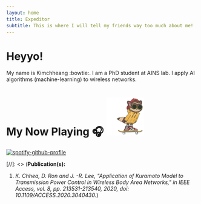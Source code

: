 ```yaml
---
layout: home
title: Expeditor
subtitle: This is where I will tell my friends way too much about me!
---
```

# Heyyo!
My name is Kimchheang :bowtie:. I am a PhD student at AINS lab. I apply AI algorithms (machine-learning) to wireless networks.

# My Now Playing 🎧 <img src="/assets/giphy.gif" width="100" height="100"/>

[![spotify-github-profile](https://spotify-github-profile.vercel.app/api/view?uid=l0d5u4xvdcvavv2a2of81kx07&cover_image=true&theme=default)](https://github.com/kittinan/spotify-github-profile)

[facebook]: https://https://www.facebook.com/ChheangKim/


[//]: <> (**Publication(s):**
1. *K. Chhea, D. Ron and J. -R. Lee, "Application of Kuramoto Model to Transmission Power Control in Wireless Body Area Networks," in IEEE Access, vol. 8, pp. 213531-213540, 2020, doi: 10.1109/ACCESS.2020.3040430.*)


